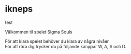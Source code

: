 # ikneps
test

Välkommen til spelet Sigma Souls
<div>
För att klara spelet behöver du klara av några nivåer
<div>
För att röra dig trycker du på följande kanppar W, A, S och D.
